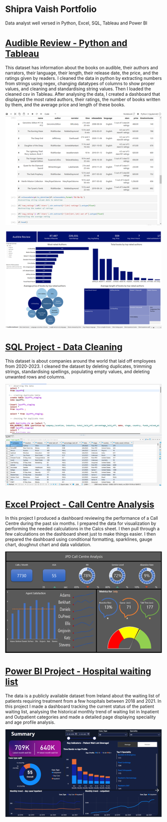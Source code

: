 # Shipra Vaish Portfolio
Data analyst well versed in Python, Excel, SQL, Tableau and Power BI

# [Audible Review - Python and Tableau](https://github.com/shipv11/Audible_Review-Python_and_Tableau)
This dataset has information about the books on audible, their authors and narrators, their language, their length, their release date, the price, and the ratings given by readers. I cleaned the data in python by extracting numbers from strings using regex, changing datatypes of columns to show proper values, and cleaning and standardising string values. Then I loaded the cleaned csv in Tableau. After analysing the data, I created a dashboard that displayed the most rated authors, their ratings, the number of books written by them, and the average price and length of these books.

  ![](Images/Screenshot%202024-10-05%20230745.png)

  ![](Images/Screenshot%202024-09-24%20135923.png)
  

# [SQL Project - Data Cleaning](https://github.com/shipv11/DataCleaningInSQL)
This dataset is about companies around the world that laid off employees from 2020-2023. I cleaned the dataset by deleting duplicates, trimming strings, standardising spellings, populating empty values, and deleting unwanted rows and columns.

  ![](Images/Screenshot%202024-10-04%20184939.png)


# [Excel Project - Call Centre Analysis](https://github.com/shipv11/ExcelProject_CallCentreAnalysis)
In this project I produced a dashboard reviewing the performance of a Call Centre during the past six months. I prepared the data for visualization by performing the needed calculations in the Calcs sheet. I then pull through a few calculations on the dashboard sheet just to make things easier. I then prepared the dashboard using conditional formatting, sparklines, gauge chart, doughnut chart and data validation.

  ![](Images/Screenshot%202024-10-04%20190737.png)

# [Power BI Project - Hospital waiting list](https://github.com/shipv11/PowerBIproject-HospitalWaitingList)
The data is a publicly available dataset from Ireland about the waiting list of patients requiring treatment from a few hospitals between 2018 and 2021. In this project I made a dashboard tracking the current status of the patient waiting list, analysing the  historical monthly trend of waiting list in Inpatient and Outpatient categories and made a detailed page displaying speciality and age profile analysis.

  ![](Images/Screenshot%202024-09-24%20140516.png)


























